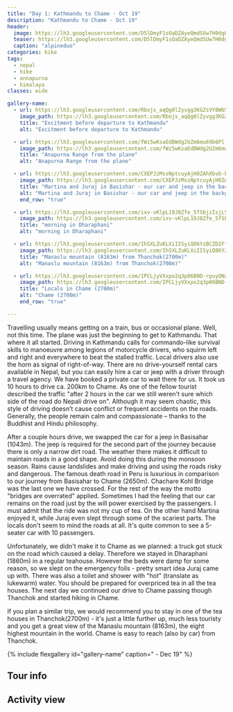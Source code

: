 ```yaml
---
title: "Day 1: Kathmandu to Chame - Oct 19"
description: "Kathmandu to Chame - Oct 19"
header:
  image: https://lh3.googleusercontent.com/D5lDmyF1sOaDZAyeQmdSUw7H0dgHnSGFTAbtZgR5DuUbWFwNQWyncSYnBAQMo2Xy6M-23cVELOIhp5Jtaw5-4SwOvtsrtyP0SUIvmvE3_OQQtk-8cIerWLCKelNEVI_IU4z9XiIFXALiEfOvu_OzFrwdmwXUvDAwJpjR2ysaO56a-waBbqSXmPEEQOuPit2aP_1WLP5PfP4mz7b3B5Lu94ZVRr6cJas7In0NR-CobA9928erZ2Jm9x0B7I39uwA95oNwONhb8gPNZmqNa0kP57iey4RB0XcdjyqJt6PLeYy-D1lDISeId3JbhaGXKhM1sA6JrAk7I1WHFk54lXYgGr0on6uqA7fqHR4IgLWaa4Q0yL6R_5-q-hZ6KcMW0aijm6W-9fjYNNvnu3ZynqVwldnixDuuF6vhQBYh0ro3BfoVtpqOCkFuxTGqHdZ-WRPrhX3DEbo6EBbYqFIHerYwmeZ8nzA4SuiDlSAblIjWhbBL1mLhxkniS3FguZCMGPgZeoeI-FpF8bPQRI_FHlHE1f2ryr2Le06kXYC-hOgdzkVVjVL6V_jN44_56vFlcIQshYvng51w_xwJbBEUT0DiK_Xqek2jDizzjlewsEFrSd8__sDZOdIlNYwSYOWNpSOANZFqqMCNsglt8YvnFAYoM7GDrOSM5xXBNQgAKYNQA4o2_O3kBEr2Pnzeo4_s3ewdVfSF_ztf3rc-nO1VItcHPvH_GewMKS_HL5C0eCrTA70AWGw=w839-h630-no
  teaser: https://lh3.googleusercontent.com/D5lDmyF1sOaDZAyeQmdSUw7H0dgHnSGFTAbtZgR5DuUbWFwNQWyncSYnBAQMo2Xy6M-23cVELOIhp5Jtaw5-4SwOvtsrtyP0SUIvmvE3_OQQtk-8cIerWLCKelNEVI_IU4z9XiIFXALiEfOvu_OzFrwdmwXUvDAwJpjR2ysaO56a-waBbqSXmPEEQOuPit2aP_1WLP5PfP4mz7b3B5Lu94ZVRr6cJas7In0NR-CobA9928erZ2Jm9x0B7I39uwA95oNwONhb8gPNZmqNa0kP57iey4RB0XcdjyqJt6PLeYy-D1lDISeId3JbhaGXKhM1sA6JrAk7I1WHFk54lXYgGr0on6uqA7fqHR4IgLWaa4Q0yL6R_5-q-hZ6KcMW0aijm6W-9fjYNNvnu3ZynqVwldnixDuuF6vhQBYh0ro3BfoVtpqOCkFuxTGqHdZ-WRPrhX3DEbo6EBbYqFIHerYwmeZ8nzA4SuiDlSAblIjWhbBL1mLhxkniS3FguZCMGPgZeoeI-FpF8bPQRI_FHlHE1f2ryr2Le06kXYC-hOgdzkVVjVL6V_jN44_56vFlcIQshYvng51w_xwJbBEUT0DiK_Xqek2jDizzjlewsEFrSd8__sDZOdIlNYwSYOWNpSOANZFqqMCNsglt8YvnFAYoM7GDrOSM5xXBNQgAKYNQA4o2_O3kBEr2Pnzeo4_s3ewdVfSF_ztf3rc-nO1VItcHPvH_GewMKS_HL5C0eCrTA70AWGw=w800-h300-no
  caption: "alpineduo"
categories: hike
tags:
  - nepal
  - hike
  - annapurna
  - himalaya
classes: wide

gallery-name:
  - url: https://lh3.googleusercontent.com/Rbojs_aqQg0lZyvgg3KGZsVY8Wb581MDtPX8wX00zEdigLiVozpOB4L4JHC2x6x1IAIkk-Ie_GPm1YtF_dRezOReV7EVlrB8pJ1lJN4JLvONtTcMxhjn2x1DaJkHlGEQpU1Rxc6dlvgC6RdJncv5jwWgqhKYakkNgq2S73kRnQpOnycuXRKPXYmiYlqqlZxmF86ugld1ISqkmy7UaRFUWa-84b_mQnwhI6u9g9waTKcEiuvsRXqlQgTZ_AqC1B7-LbQqd4ZSg7K5V_1vwO17NbWZm3LoNmrQiNjZ0JgsH34GNef8T0MHSYdC4sY3WL5MlT-PiRfi6GMZs9Lf8BXjGjG0TyohAmQFva9zA5csIeXno1lNzOnZ8jpUAno69Vg4T963o1wfqG928yrAbZT8b-TjFT90KKVDZlzIa-cElF3G5UnraKbkHB_Gl-9sp-7wpt7LdIOYrkC-Z4MeI9M9eBuF5daChcx1soSf2IjzDcaRZeiOylRNgZOCsCYBJhRW2hxKzckcB9AqXa7mnEGMcaxvi4qkqoVQyA3fhmu_X00jUfQ3X4YKTbB-8pJj9clI-yB52g0x9ptVRckqaa0XFANfA8SUKc9rCqXrmjL7-tKjozLy0mh7AqWIQYxiYTopopIhXwtJlWMrmDOxWt30WNWe2nmraYL6b8rAhtTMK2qBLLDuRK-zjsYtFV5hXz51E8qn3Upv3VIlK967KfmSvbt7nTzei-TzK-SyB6Co9kZOOi0=w695-h926-no
    image_path: https://lh3.googleusercontent.com/Rbojs_aqQg0lZyvgg3KGZsVY8Wb581MDtPX8wX00zEdigLiVozpOB4L4JHC2x6x1IAIkk-Ie_GPm1YtF_dRezOReV7EVlrB8pJ1lJN4JLvONtTcMxhjn2x1DaJkHlGEQpU1Rxc6dlvgC6RdJncv5jwWgqhKYakkNgq2S73kRnQpOnycuXRKPXYmiYlqqlZxmF86ugld1ISqkmy7UaRFUWa-84b_mQnwhI6u9g9waTKcEiuvsRXqlQgTZ_AqC1B7-LbQqd4ZSg7K5V_1vwO17NbWZm3LoNmrQiNjZ0JgsH34GNef8T0MHSYdC4sY3WL5MlT-PiRfi6GMZs9Lf8BXjGjG0TyohAmQFva9zA5csIeXno1lNzOnZ8jpUAno69Vg4T963o1wfqG928yrAbZT8b-TjFT90KKVDZlzIa-cElF3G5UnraKbkHB_Gl-9sp-7wpt7LdIOYrkC-Z4MeI9M9eBuF5daChcx1soSf2IjzDcaRZeiOylRNgZOCsCYBJhRW2hxKzckcB9AqXa7mnEGMcaxvi4qkqoVQyA3fhmu_X00jUfQ3X4YKTbB-8pJj9clI-yB52g0x9ptVRckqaa0XFANfA8SUKc9rCqXrmjL7-tKjozLy0mh7AqWIQYxiYTopopIhXwtJlWMrmDOxWt30WNWe2nmraYL6b8rAhtTMK2qBLLDuRK-zjsYtFV5hXz51E8qn3Upv3VIlK967KfmSvbt7nTzei-TzK-SyB6Co9kZOOi0=w300-h400-no
    title: "Excitment before departure to Kathmandu"
    alt: "Excitment before departure to Kathmandu"

  - url: https://lh3.googleusercontent.com/fWz5wKsaEdBWdg2UZm6mu69b6Pl-OylGHpRFHqQKJ6jPCgXVSGGUOpipbBzcwY2waIwxnmkKNme1eF54GU04HMWaAUaeF4AJG3z-PKhw__jafjXSh1pzvC42CuinKM-oJ37ka2umPDiAbyN2qbas8SvGEq--2JTq3dGpFScTgWRz_l_Du6jQw-cga5goHllGoEgcNsr5wfzyG5BBRa-bQa-_hkBHletqzlTLj79PYgW-XS0tfMrISYc2GnmfOIA4oTcwCTuMGX7CPj1orOKCSiEj7iZ1M4SFITkLSqirTbu041Ip2VDreP8bjMARU7of9tcYqF9LhNg1E9otJs-5HL_KPdaYRVgKPnRcSToZ7NY3i3SA1ssbdTBYpFiSvCPNfqjo_AFZTzNE3-7cjNPfbTqvZiKb6P0eEvlJXowGrkfIWcxKy1hEWUAsqFdhC_ggEJmmJ8uwWnuZtnKFV4iFRRi4XXwAfXlWFoKMxH0oml8RAEIICUZIqNipSGF9XPFxZCNzendR1BakvPVPf0ogFMUdR9lQUM6xI_seEoJyj6km_F3FaJRO-qUC3peS0jjWcHf4oGi0vYBPmpRUcVmB2xnR6wsDM7PfY_p7FR4xGA9sRy5wigcbLVWHAt94xjHptg67ijlQqs2JLu81EOmqoi6x0KyxdzEjjC3JZMyIxVVclzgjCSr2SVZDpFgbV2p74I8d488q7x06c3OxiQPpgcflrgpzZVxyIa5Q2YfTenrdjTg=w1235-h926-no
    image_path: https://lh3.googleusercontent.com/fWz5wKsaEdBWdg2UZm6mu69b6Pl-OylGHpRFHqQKJ6jPCgXVSGGUOpipbBzcwY2waIwxnmkKNme1eF54GU04HMWaAUaeF4AJG3z-PKhw__jafjXSh1pzvC42CuinKM-oJ37ka2umPDiAbyN2qbas8SvGEq--2JTq3dGpFScTgWRz_l_Du6jQw-cga5goHllGoEgcNsr5wfzyG5BBRa-bQa-_hkBHletqzlTLj79PYgW-XS0tfMrISYc2GnmfOIA4oTcwCTuMGX7CPj1orOKCSiEj7iZ1M4SFITkLSqirTbu041Ip2VDreP8bjMARU7of9tcYqF9LhNg1E9otJs-5HL_KPdaYRVgKPnRcSToZ7NY3i3SA1ssbdTBYpFiSvCPNfqjo_AFZTzNE3-7cjNPfbTqvZiKb6P0eEvlJXowGrkfIWcxKy1hEWUAsqFdhC_ggEJmmJ8uwWnuZtnKFV4iFRRi4XXwAfXlWFoKMxH0oml8RAEIICUZIqNipSGF9XPFxZCNzendR1BakvPVPf0ogFMUdR9lQUM6xI_seEoJyj6km_F3FaJRO-qUC3peS0jjWcHf4oGi0vYBPmpRUcVmB2xnR6wsDM7PfY_p7FR4xGA9sRy5wigcbLVWHAt94xjHptg67ijlQqs2JLu81EOmqoi6x0KyxdzEjjC3JZMyIxVVclzgjCSr2SVZDpFgbV2p74I8d488q7x06c3OxiQPpgcflrgpzZVxyIa5Q2YfTenrdjTg=w400-h300-no
    title: "Anapurna Range from the plane"
    alt: "Anapurna Range from the plane"

  - url: https://lh3.googleusercontent.com/CXEPJzMssNptcuyAjH0ZAhXbvb-bvgaRHd7KieHT9x29inAuddXgcfSP0FNYbgnSI9TZPthytaZ4GjqacnfypsBgLfyPjmGn85z_UpRF_cxB2c67YJwJ93YmMEDDtMMAbovqVTvrjOmaSW5OmJmFUeG-qi81Txx9ie-yhQuJJhZN5nYMKMJ7evqnbg-ghk-VG0cqZbyLtLnv3cKILgk8YOiYpAb7w5mr3XzJiu2QnkMf0ZtJJ2MtJDD8A2j4WZDNlBkZHP1iAWY5N8oo94BvT0OgQrM7vWL6bNXj6-948lKFY1I-WAubpXZ6YduRo6KXAnXaUvMzSkWjDvdUHIIBKbceeFsuXo7BYfVNxvfLdWXigT5z5r-LNhdFIwV7dJtpp5mn_6lqtSgesWZMlAj6wn4yIykRM98h-0VAMQ4WVbe1PoiGh7xlUGFzxpDQCY2ICib9mUhyoI7ijfyssWH1YbTucqhBDIkXfB_mtb6uJqYgfI61RB5QIF4B24tB7-eVOAon18m1It1l6CrI8wxWS7QqmG4Dv9Mo0-TjKJYhdZGc0ozoffVwvDb8JpO7hER9aEKdc0AgAY4c9JKFzEDX8qH32dcfvYSqYVzUvkkD_ddqQK3EmPq62dHMlB-3z8aRXzYZ38neyq8gzzU8i5zVRvVqoXWdn6pCiluUif50fFwFjBcdJFnZkGao9EwwuerWYWaEvWpAKFOCWJJ4_BKHUbX185dvoAsEXj1EFOKrZH5eAn0=w1235-h926-no
    image_path: https://lh3.googleusercontent.com/CXEPJzMssNptcuyAjH0ZAhXbvb-bvgaRHd7KieHT9x29inAuddXgcfSP0FNYbgnSI9TZPthytaZ4GjqacnfypsBgLfyPjmGn85z_UpRF_cxB2c67YJwJ93YmMEDDtMMAbovqVTvrjOmaSW5OmJmFUeG-qi81Txx9ie-yhQuJJhZN5nYMKMJ7evqnbg-ghk-VG0cqZbyLtLnv3cKILgk8YOiYpAb7w5mr3XzJiu2QnkMf0ZtJJ2MtJDD8A2j4WZDNlBkZHP1iAWY5N8oo94BvT0OgQrM7vWL6bNXj6-948lKFY1I-WAubpXZ6YduRo6KXAnXaUvMzSkWjDvdUHIIBKbceeFsuXo7BYfVNxvfLdWXigT5z5r-LNhdFIwV7dJtpp5mn_6lqtSgesWZMlAj6wn4yIykRM98h-0VAMQ4WVbe1PoiGh7xlUGFzxpDQCY2ICib9mUhyoI7ijfyssWH1YbTucqhBDIkXfB_mtb6uJqYgfI61RB5QIF4B24tB7-eVOAon18m1It1l6CrI8wxWS7QqmG4Dv9Mo0-TjKJYhdZGc0ozoffVwvDb8JpO7hER9aEKdc0AgAY4c9JKFzEDX8qH32dcfvYSqYVzUvkkD_ddqQK3EmPq62dHMlB-3z8aRXzYZ38neyq8gzzU8i5zVRvVqoXWdn6pCiluUif50fFwFjBcdJFnZkGao9EwwuerWYWaEvWpAKFOCWJJ4_BKHUbX185dvoAsEXj1EFOKrZH5eAn0=w400-h300-no
    title: "Martina and Juraj in Basishar - our car and jeep in the background"
    alt: "Martina and Juraj in Basishar - our car and jeep in the background"
    end_row: "true"

  - url: https://lh3.googleusercontent.com/ixv-vKlpL19J8Zfe_5fSbjzIsjL54etXf-f-SGP1TGDbVgdVloVU7PTBMn1RUOJe96FKc8Rfr7-KtI8mqVVqAON6d49JY6WEDB3W0gIS-OrtCBSrDlX7XGX7R06Per6rYAR6rsZzEgYQwKFZy2iROGwUkW5c8JqQfrU23BdkEvDIFhYxBQ7VDfsfsNvBSYUjSFEcFEoW-HBPUIxA5H0hApA31uUbDE2YCvVeDvQL4Invj_lROnGJXn80r62Ua6EzvN-uuQ1NVpW6pyLkE8w14O1Z8WzEiqM2cqSZAdcxMticZRVglX2O8Ty7kJ22DzLtCWRu3_yMdZgBEAZkdaJXBgibHebLgeWb9pGq7oj0Lepm7ObwnQKdx25CKBpuITuztXX9ZHS3PMWS29bku_kEu_rknft6Q8pwq5vM4waZbSx37TbfzN1K78aibuAy8tWv7N_62rIcYog4vPHW4VvFzTz8XNOHlWOxo3aG1-4s5RuN9_CGhnLBHRIsAH0esFFS-GKl24GgDYwQMSSbmCO6UkgR4DZL8NLBrQ4jQ5ousmwxWKmKRvniWDNJfgSyrf9aMcc5I7Km5m8Qhenk83NvwUHBaMrUKzlfBFIViN3zynw6S130U4aEiBFEBMhwUDwWKbyJl3iitjh3cpWsQkGKJGVZbUGRV_epDf5zeeHg0a6TyRDPRGH4bCT722EgO2gY7pZhOCa_Y0raC4XIh5yPGnxTZPBxpgfLxhOKLZ78LrvCM_o=w695-h926-no
    image_path: https://lh3.googleusercontent.com/ixv-vKlpL19J8Zfe_5fSbjzIsjL54etXf-f-SGP1TGDbVgdVloVU7PTBMn1RUOJe96FKc8Rfr7-KtI8mqVVqAON6d49JY6WEDB3W0gIS-OrtCBSrDlX7XGX7R06Per6rYAR6rsZzEgYQwKFZy2iROGwUkW5c8JqQfrU23BdkEvDIFhYxBQ7VDfsfsNvBSYUjSFEcFEoW-HBPUIxA5H0hApA31uUbDE2YCvVeDvQL4Invj_lROnGJXn80r62Ua6EzvN-uuQ1NVpW6pyLkE8w14O1Z8WzEiqM2cqSZAdcxMticZRVglX2O8Ty7kJ22DzLtCWRu3_yMdZgBEAZkdaJXBgibHebLgeWb9pGq7oj0Lepm7ObwnQKdx25CKBpuITuztXX9ZHS3PMWS29bku_kEu_rknft6Q8pwq5vM4waZbSx37TbfzN1K78aibuAy8tWv7N_62rIcYog4vPHW4VvFzTz8XNOHlWOxo3aG1-4s5RuN9_CGhnLBHRIsAH0esFFS-GKl24GgDYwQMSSbmCO6UkgR4DZL8NLBrQ4jQ5ousmwxWKmKRvniWDNJfgSyrf9aMcc5I7Km5m8Qhenk83NvwUHBaMrUKzlfBFIViN3zynw6S130U4aEiBFEBMhwUDwWKbyJl3iitjh3cpWsQkGKJGVZbUGRV_epDf5zeeHg0a6TyRDPRGH4bCT722EgO2gY7pZhOCa_Y0raC4XIh5yPGnxTZPBxpgfLxhOKLZ78LrvCM_o=w300-h400-no
    title: "morning in Dharaphani"
    alt: "morning in Dharaphani"

  - url: https://lh3.googleusercontent.com/IhSXLZuKLXiIISyiQ86YzBCZD2FfMkWwKYOBiGTay412Xr02UKZPyScY5kg24DlC-tRjRSB5gN8H4NtVnpoh7oztIEZ91cQFSg4Apq8v4wsQOzHcsXUFRee2gbTjI0psh999v8iXBUpUI-e1PwJ82XE0s8x1BAjTEt1Ce76HoPxJoHIOjXbIAx5VJXPl8a25TchTgBjRYh94BusGeezO0tjt92-OIvVI-VUGk1H-dPufdNWtdkg6xf_ZKRe7RqBvgJL8fI3SmAG3bQZoej3Xmty2i806YfnbrreQg3R6GgBG-9Ta4hBoHOhculTxfDlwXEJxejxpGBwqjYkSi4gONBcnpbrakiouslWY14Ufr3NV4THLv1wp0aCPOorFj0LqA_T-vLuIw80Nn8xLDJo6DakD7jvUU28HGQvM2mZDOJSyS8cOu4YC1K61O11duNjYM6Rd6TR5RlAPEAEFIhT1cd0RILb-E3Tf-mgy9FxCzGiqe8wF2SqTNJU7mAq7enASonmwx3zQwwAt1sCb-9t5M-hK95ViqzfD4vrIzWhQZ4M9Jc7LwLGUmKgn7PMKhqctgczmK4DaobBUcFrpes8hLzepPB-2UdDwcKN725HjRQZhP2z2KeVwca1ns_8qGVLaPKCHTItMKITEtIjAeFui2RM8wRlcOADhJcaAotSfX7w0lKAu6U73DG0YA6nHeOhRsPkQ1UJ52ZW4xTLOxdxjHiyi6rM4mV7IdHuKFPF4jXO5Zuc=w689-h918-no
    image_path: https://lh3.googleusercontent.com/IhSXLZuKLXiIISyiQ86YzBCZD2FfMkWwKYOBiGTay412Xr02UKZPyScY5kg24DlC-tRjRSB5gN8H4NtVnpoh7oztIEZ91cQFSg4Apq8v4wsQOzHcsXUFRee2gbTjI0psh999v8iXBUpUI-e1PwJ82XE0s8x1BAjTEt1Ce76HoPxJoHIOjXbIAx5VJXPl8a25TchTgBjRYh94BusGeezO0tjt92-OIvVI-VUGk1H-dPufdNWtdkg6xf_ZKRe7RqBvgJL8fI3SmAG3bQZoej3Xmty2i806YfnbrreQg3R6GgBG-9Ta4hBoHOhculTxfDlwXEJxejxpGBwqjYkSi4gONBcnpbrakiouslWY14Ufr3NV4THLv1wp0aCPOorFj0LqA_T-vLuIw80Nn8xLDJo6DakD7jvUU28HGQvM2mZDOJSyS8cOu4YC1K61O11duNjYM6Rd6TR5RlAPEAEFIhT1cd0RILb-E3Tf-mgy9FxCzGiqe8wF2SqTNJU7mAq7enASonmwx3zQwwAt1sCb-9t5M-hK95ViqzfD4vrIzWhQZ4M9Jc7LwLGUmKgn7PMKhqctgczmK4DaobBUcFrpes8hLzepPB-2UdDwcKN725HjRQZhP2z2KeVwca1ns_8qGVLaPKCHTItMKITEtIjAeFui2RM8wRlcOADhJcaAotSfX7w0lKAu6U73DG0YA6nHeOhRsPkQ1UJ52ZW4xTLOxdxjHiyi6rM4mV7IdHuKFPF4jXO5Zuc=w300-h400-no
    title: "Manaslu mountain (8163m) from Thanchok(2700m)"
    alt: "Manaslu mountain (8163m) from Thanchok(2700m)"

  - url: https://lh3.googleusercontent.com/IPCLjyVXxpo2q3p06BND-rpuyONa2GNxWPlubEcgyE26BQ2EihR05Sl6CVkwjMRk4hJduwOXKQjkSylGXjj7UaY6Uv120hE8exYx6sLM0npweNidISGTVvBH8_LY_ysQ3wTAsdRQcGt1uDcoThM4f45Bi_kOdA69S-Eu5ooboh19Ocv4EoG3vdBa3bwDZ5yz5lpw4Y2anxkMzjo9RnvfCurOPAuD2It_X4HoaonDS7t90ZPERvF8CgBFUMY7EzJSCWJ3YWqR-jQqdLmc8WtISCNe26jm8VVCAGdFxUFsgMr-e4z-4Gbn4S32b88UJBEOUqNkbB26Gl_6QAf6DcsweQpt_XFxpKDMtvhX5t9HMjyg1Xn1E_g4W1HrVPI4aahU6I3x-dXafR0NKDu6zuP0h30YdECK5iuRRQZHnasyxNs2PWw7JKm03agv1oGhJ3rwV2mvSM2Q8Mi2v1-KsQCD98vwjLtXfQIT1p1TWKtjEn6cCYlQJzkaDZtuqrkuPe9Krq1-KmT-GLYcBoYSfAwcPLAecD5-y0jVZJyPpbvaA8lPvVwpZapBLcxoTRFUi41BrxiuTxNoOQ_Nl5E8SCfY2SQt-_0CKmF-aHHKWa9hKCfPfq24gfar-fq97TnTT6uuXIevQO_dig2fejOYInhhSxxOxRle5aMBfNTEZJ5taspy_Ubw5en8dZzL040NWZYpLKyUu0wJN9PHC1Emya8Rh_46SnDzEvsEiTXfXmaZRaTRXqI=w689-h918-no
    image_path: https://lh3.googleusercontent.com/IPCLjyVXxpo2q3p06BND-rpuyONa2GNxWPlubEcgyE26BQ2EihR05Sl6CVkwjMRk4hJduwOXKQjkSylGXjj7UaY6Uv120hE8exYx6sLM0npweNidISGTVvBH8_LY_ysQ3wTAsdRQcGt1uDcoThM4f45Bi_kOdA69S-Eu5ooboh19Ocv4EoG3vdBa3bwDZ5yz5lpw4Y2anxkMzjo9RnvfCurOPAuD2It_X4HoaonDS7t90ZPERvF8CgBFUMY7EzJSCWJ3YWqR-jQqdLmc8WtISCNe26jm8VVCAGdFxUFsgMr-e4z-4Gbn4S32b88UJBEOUqNkbB26Gl_6QAf6DcsweQpt_XFxpKDMtvhX5t9HMjyg1Xn1E_g4W1HrVPI4aahU6I3x-dXafR0NKDu6zuP0h30YdECK5iuRRQZHnasyxNs2PWw7JKm03agv1oGhJ3rwV2mvSM2Q8Mi2v1-KsQCD98vwjLtXfQIT1p1TWKtjEn6cCYlQJzkaDZtuqrkuPe9Krq1-KmT-GLYcBoYSfAwcPLAecD5-y0jVZJyPpbvaA8lPvVwpZapBLcxoTRFUi41BrxiuTxNoOQ_Nl5E8SCfY2SQt-_0CKmF-aHHKWa9hKCfPfq24gfar-fq97TnTT6uuXIevQO_dig2fejOYInhhSxxOxRle5aMBfNTEZJ5taspy_Ubw5en8dZzL040NWZYpLKyUu0wJN9PHC1Emya8Rh_46SnDzEvsEiTXfXmaZRaTRXqI=w300-h400-no
    title: "Locals in Chame (2700m)"
    alt: "Chame (2700m)"
    end_row: "true"

---
```

Travelling usually means getting on a train, bus or occasional plane. Well, not this time. The plane was just the beginning to get to Kathmandu. That where it all started. Driving in Kathmandu calls for commando-like survival skills to manoeuvre among legions of motorcycle drivers, who squirm left and right and everywhere to beat the stalled traffic. Local drivers also use the horn as signal of right-of-way. There are no drive-yourself rental cars available in Nepal, but you can easily hire a car or jeep with a driver through a travel agency. We have booked a private car to wait there for us. It took us 10 hours to drive ca. 200km to Chame. As one of the fellow tourist described the traffic "after 2 hours in the car we still weren't sure which side of the road do Nepali drive on". Although it may seem chaotic, this style of driving doesn’t cause conflict or frequent accidents on the roads. Generally, the people remain calm and compassionate – thanks to the Buddhist and Hindu philosophy. 

After a couple hours drive, we swapped the car for a jeep in Basisahar (1043m). The jeep is required for the second part of the journey because there is only a narrow dirt road. The weather there makes it difficult to maintain roads in a good shape.  Avoid doing this during the monsoon season. Rains cause landslides and make driving and using the roads risky and dangerous. The famous death road in Peru is luxurious in comparison to our journey from Basisahar to Chame (2650m). Chachare Kohl Bridge was the last one we have crossed. For the rest of the way the motto "bridges are overrated" applied. Sometimes I had the feeling that our car remains on the road just by the will power exercised by the passengers. I must admit that the ride was not my cup of tea. On the other hand Martina enjoyed it, while Juraj even slept through some of the scariest parts. The locals don't seem to mind the roads at all. It's quite common to see a 5-seater car with 10 passengers. 

Unfortunately, we didn't make it to Chame as we planned: a truck got stuck on the road which caused a delay. Therefore we stayed in Dharaphani (1860m) in a regular teahouse. However the beds were damp for some reason, so we slept on the emergency foils - pretty smart idea Juraj came up with. There was also a toilet and shower with "hot" (translate as lukewarm) water. You should be prepared for overpriced tea in all the tea houses. The next day we continued our drive to Chame passing though Thanchok and started hiking in Chame. 

If you plan a similar trip, we would recommend you to stay in one of the tea houses in Thanchok(2700m) - it's just a little further up, much less touristy and you get a great view of the Manaslu mountain (8163m), the eight highest mountain in the world. Chame is easy to reach (also by car) from Thanchok.

 
{% include flexgallery id="gallery-name" caption=" - Dec 19" %}

## Tour info

## Activity view

